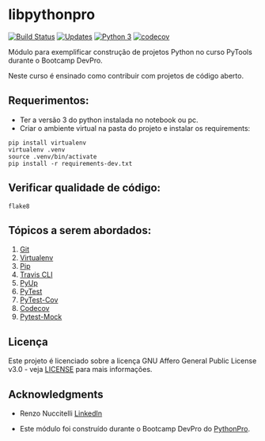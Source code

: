 # libpythonpro

[![Build Status](https://travis-ci.com/lipegomes/libpythonpro.svg?branch=main)](https://travis-ci.com/lipegomes/libpythonpro)
[![Updates](https://pyup.io/repos/github/lipegomes/libpythonpro/shield.svg)](https://pyup.io/repos/github/lipegomes/libpythonpro/)
[![Python 3](https://pyup.io/repos/github/lipegomes/libpythonpro/python-3-shield.svg)](https://pyup.io/repos/github/lipegomes/libpythonpro/)
[![codecov](https://codecov.io/gh/lipegomes/libpythonpro/branch/main/graph/badge.svg?token=Y14GLJUDG2)](https://codecov.io/gh/lipegomes/libpythonpro)


Módulo para exemplificar construção de projetos Python no curso PyTools durante o Bootcamp DevPro.

Neste curso é ensinado como contribuir com projetos de código aberto.

## Requerimentos:
- Ter a versão 3 do python instalada no notebook ou pc.
- Criar o ambiente virtual na pasta do projeto e instalar os requirements:
```console
pip install virtualenv
virtualenv .venv
source .venv/bin/activate
pip install -r requirements-dev.txt
```
## Verificar qualidade de código:
```console
flake8
```
## Tópicos a serem abordados:
1. [Git](https://git-scm.com/)
2. [Virtualenv](https://pypi.org/project/virtualenv/)
3. [Pip](https://pypi.org/project/pip/)
4. [Travis CLI](https://www.travis-ci.com/)
5. [PyUp](https://pyup.io/)
6. [PyTest](https://docs.pytest.org/en/stable/)
7. [PyTest-Cov](https://pytest-cov.readthedocs.io/en/latest/readme.html#installation)
8. [Codecov](https://codecov.io/)
9. [Pytest-Mock](https://github.com/pytest-dev/pytest-mock/)

## Licença

Este projeto é licenciado sobre a licença GNU Affero General Public License v3.0 - veja [LICENSE](https://github.com/lipegomes/libpythonpro/blob/main/LICENSE) para mais informações.

## Acknowledgments

- Renzo Nuccitelli [LinkedIn](https://www.linkedin.com/in/renzonuccitelli/)

- Este módulo foi construído durante o Bootcamp DevPro do [PythonPro](https://www.python.pro.br/).